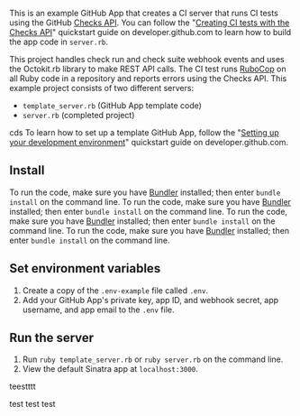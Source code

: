 This is an example GitHub App that creates a CI server that runs CI tests using the GitHub [Checks API](https://developer.github.com/v3/checks/). You can follow the "[Creating CI tests with the Checks API](https://developer.github.com/apps/quickstart-guides/creating-ci-tests-with-the-checks-api/)" quickstart guide on developer.github.com to learn how to build the app code in `server.rb`.

This project handles check run and check suite webhook events and uses the Octokit.rb library to make REST API calls. The CI test runs [RuboCop](https://rubocop.readthedocs.io/en/latest/) on all Ruby code in a repository and reports errors using the Checks API. This example project consists of two different servers:
* `template_server.rb` (GitHub App template code)
* `server.rb` (completed project)


cds
To learn how to set up a template GitHub App, follow the "[Setting up your development environment](https://developer.github.com/apps/quickstart-guides/setting-up-your-development-environment/)" quickstart guide on developer.github.com.

## Install

To run the code, make sure you have [Bundler](http://gembundler.com/) installed; then enter `bundle install` on the command line.
To run the code, make sure you have [Bundler](http://gembundler.com/) installed; then enter `bundle install` on the command line.
To run the code, make sure you have [Bundler](http://gembundler.com/) installed; then enter `bundle install` on the command line.
To run the code, make sure you have [Bundler](http://gembundler.com/) installed; then enter `bundle install` on the command line.


## Set environment variables

1. Create a copy of the `.env-example` file called `.env`.
2. Add your GitHub App's private key, app ID, and webhook secret, app username, and app email to the `.env` file.

## Run the server

1. Run `ruby template_server.rb` or `ruby server.rb` on the command line.
1. View the default Sinatra app at `localhost:3000`.


teestttt

test
test
test
